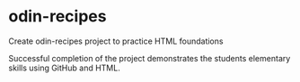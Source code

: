 # odin-recipes

Create odin-recipes project to practice HTML foundations

Successful completion of the project demonstrates the students elementary skills using GitHub and HTML.